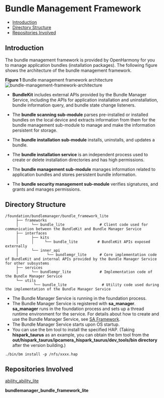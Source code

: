 # Bundle Management Framework<a name="EN-US_TOPIC_0000001061838370"></a>

-   [Introduction](#section11660541593)
-   [Directory Structure](#section1464106163817)
-   [Repositories Involved](#section93061357133720)

## Introduction<a name="section11660541593"></a>

The bundle management framework is provided by OpenHarmony for you to manage application bundles \(installation packages\). The following figure shows the architecture of the bundle management framework.

**Figure  1**  Bundle management framework architecture<a name="fig1047932418305"></a>  
![](figures/bundle-management-framework-architecture.png "bundle-management-framework-architecture")

-   **BundleKit**  includes external APIs provided by the Bundle Manager Service, including the APIs for application installation and uninstallation, bundle information query, and bundle state change listeners.
-   The  **bundle scanning sub-module**  parses pre-installed or installed bundles on the local device and extracts information from them for the bundle management sub-module to manage and make the information persistent for storage.

-   The  **bundle installation sub-module**  installs, uninstalls, and updates a bundle.
-   The  **bundle installation service**  is an independent process used to create or delete installation directories and has high permissions.

-   The  **bundle management sub-module**  manages information related to application bundles and stores persistent bundle information.

-   The  **bundle security management sub-module**  verifies signatures, and grants and manages permissions.

## Directory Structure<a name="section1464106163817"></a>

```
/foundation/bundlemanager/bundle_framework_lite
     ├── frameworks
     │      └── bundle_lite                # Client code used for communication between the BundleKit and Bundle Manager Service
     ├── interfaces
     │      ├── kits
     │      │     └── bundle_lite         # BundleKit APIs exposed externally
     │      └── inner_api
     │             └── bundlemgr_lite      # Core implementation code of BundleKit and internal APIs provided by the Bundle Manager Service for other subsystems
     ├── services
     │      └── bundlemgr_lite             # Implementation code of the Bundle Manager Service
     └── utils
             └── bundle_lite                # Utility code used during the implementation of the Bundle Manager Service
```

-   The Bundle Manager Service is running in the foundation process.
-   The Bundle Manager Service is registered with  **sa\_manager**.  **sa\_manager**  runs in the foundation process and sets up a thread runtime environment for the service. For details about how to create and use the Bundle Manager Service, see  [SA Framework](en-us_topic_0000001051589563.md).
-   The Bundle Manager Service starts upon OS startup.
-   You can use the bm tool to install the specified HAP. \(Taking  **hispark\_taurus**  as an example, you can obtain the bm tool from the  **out/hispark\_taurus/ipcamera\_hispark\_taurus/dev\_tools/bin directory**  after the version building.\) 

```
./bin/bm install -p /nfs/xxxx.hap
```

## Repositories Involved<a name="section93061357133720"></a>

[ability\_ability\_lite](https://gitee.com/openharmony/ability_ability_lite/blob/master/README.md)

**bundlemanager\_bundle\_framework\_lite**

